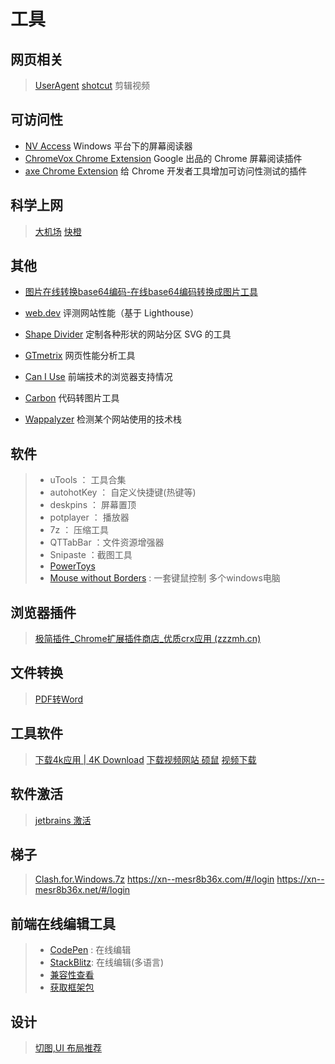 # 工具

## 网页相关

> [UserAgent](https://www.ip138.com/useragent/)
> [shotcut](https://www.shotcut.org/) 剪辑视频
> [](https://www.ipaddress.com/)

## 可访问性

- [NV Access](https://www.nvaccess.org/) Windows 平台下的屏幕阅读器
- [ChromeVox Chrome Extension](https://chrome.google.com/webstore/detail/chromevox/kgejglhpjiefppelpmljglcjbhoiplfn) Google 出品的 Chrome 屏幕阅读插件
- [axe Chrome Extension](https://chrome.google.com/webstore/detail/axe/lhdoppojpmngadmnindnejefpokejbdd) 给 Chrome 开发者工具增加可访问性测试的插件

## 科学上网

> [大机场](https://xn--mesr8b36x.net/#/login)
> [快橙](https://content.hmeic.com/preland/binom_directtest?click_id=tXiCLWODWH4&zone_id=12253895813&source=Binom&app=Desktop&trafficSource=ActiveRevenue&platform=Desktop&campaign_name=Zeroclick)

## 其他

- [图片在线转换base64编码-在线base64编码转换成图片工具](http://www.jsons.cn/img2base64/)

- [web.dev](https://web.dev/measure/) 评测网站性能（基于 Lighthouse）
- [Shape Divider](https://www.shapedivider.app/) 定制各种形状的网站分区 SVG 的工具
- [GTmetrix](https://gtmetrix.com/) 网页性能分析工具
- [Can I Use](https://caniuse.com/) 前端技术的浏览器支持情况
- [Carbon](https://carbon.now.sh/) 代码转图片工具
- [Wappalyzer](https://www.wappalyzer.com/) 检测某个网站使用的技术栈

## 软件

> - uTools ： 工具合集
> - autohotKey ： 自定义快捷键(热键等)
> - deskpins ： 屏幕置顶
> - potplayer ： 播放器
> - 7z ： 压缩工具
> - QTTabBar ：文件资源增强器
> - Snipaste ：截图工具
> - [PowerToys](https://github.com/microsoft/PowerToys/releases/)
> - [Mouse without Borders](https://www.microsoft.com/en-us/download/confirmation.aspx?id=35460) : 一套键鼠控制 多个windows电脑

## 浏览器插件

> [极简插件_Chrome扩展插件商店_优质crx应用 (zzzmh.cn)](https://chrome.zzzmh.cn/)

## 文件转换

> [PDF转Word](http://www.pdfdo.com/pdf-to-word.aspx)

## 工具软件

> [下载4k应用 | 4K Download](https://www.4kdownload.com/zh-cn/downloads)
> [下载视频网站 硕鼠](https://www.flvcd.com/index.htm)
> [视频下载](https://www.videofk.com/)

## 软件激活

> [jetbrains 激活](https://www.macwk.com/article/jetbrains-crack)

## 梯子

> [Clash.for.Windows.7z](https://clo8ud.lanzoui.com/itgf5i2dwxi)
> <https://xn--mesr8b36x.com/#/login>
> <https://xn--mesr8b36x.net/#/login>
>
## 前端在线编辑工具

> - [CodePen](https://codepen.io/trending) : 在线编辑
> - [StackBlitz](https://stackblitz.com/): 在线编辑(多语言)
> - [兼容性查看](https://www.caniuse.com/?search=console)
> - [获取框架包](https://www.bootcdn.cn/)

## 设计

> [切图,UI 布局推荐](https://juejin.cn/post/6979821352576352269)
